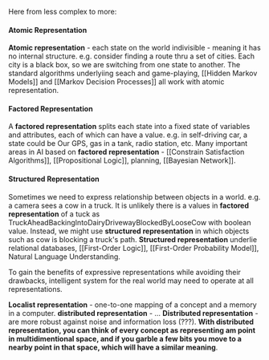 
Here from less complex to more:

#### Atomic Representation
**Atomic representation** - each state on the world indivisible - meaning it has no internal structure. e.g. consider finding a route thru a set of cities. Each city is a black box, so we are switching from one state to another.
The standard algorithms underlyiing seach and game-playing, [[Hidden Markov Models]] and [[Markov Decision Processes]] all work with atomic representation.
#### Factored Representation
A **factored representation** splits each state into a fixed state of variables and attributes, each of which can have a value. e.g. in self-driving car, a state could be Our GPS, gas in a tank, radio station, etc.
Many important areas in AI based on **factored representation** - [[Constrain Satisfaction Algorithms]], [[Propositional Logic]], planning, [[Bayesian Network]].
#### Structured Representation
Sometimes we need to express relationship between objects in a world. e.g. a camera sees a cow in a truck. It is unlikely there is a values in **factored representation**  of a tuck as TruckAheadBackingIntoDairyDrivewayBlockedByLooseCow with boolean value. Instead, we might use **structured representation** in which objects such as cow is blocking a truck's path. **Structured representation** underlie relational databases, [[First-Order Logic]], [[First-Order Probability Model]], Natural Language Understanding.

To gain the benefits of expressive representations while avoiding their drawbacks, intelligent system for the real world may need to operate at all representations.

**Localist representation** - one-to-one mapping of a concept and a memory in a computer.
**distributed representation** - ...
**Distributed representation** - are more robust against noise and information loss (???).
**With distributed representation, you can think of every concept as representing am point in multidimentional space, and if you garble a few bits you move to a nearby point in that space, which will have a similar meaning**.